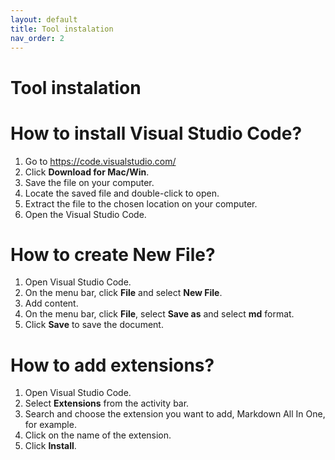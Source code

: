 ```yaml
---
layout: default
title: Tool instalation
nav_order: 2
---
```

Tool instalation  
=======  

# How to install Visual Studio Code?  

1.	Go to https://code.visualstudio.com/  
2.	Click **Download for Mac/Win**.  
3.	Save the file on your computer.  
4.	Locate the saved file and double-click to open.  
5.	Extract the file to the chosen location on your computer.  
6.	Open the Visual Studio Code.  


# How to create New File?

1.	Open Visual Studio Code.
2.	On the menu bar, click **File** and select **New File**.
3.	Add content.
4.	On the menu bar, click **File**, select **Save as** and select **md** format.
5.	Click **Save** to save the document.  


# How to add extensions?

1.	Open Visual Studio Code.
2.	Select **Extensions** from the activity bar.
3.	Search and choose the extension you want to add, Markdown All In One, for example.
4.	Click on the name of the extension.
5.	Click **Install**.

